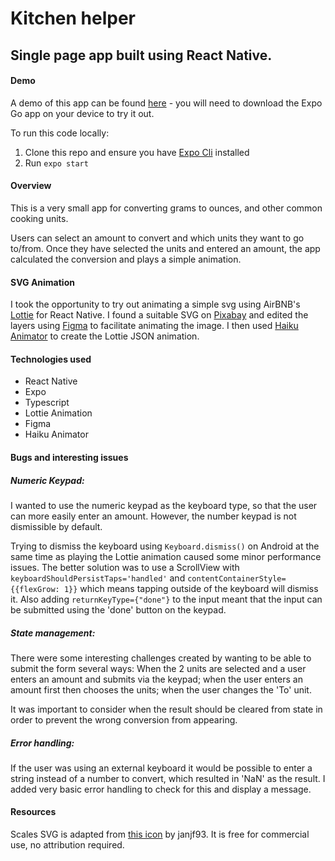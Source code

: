 # Kitchen helper

## Single page app built using React Native.

#### Demo

A demo of this app can be found [here](https://expo.dev/@lwilsondev/kitchen-helper) - you will need to download the Expo Go app on your device to try it out.

To run this code locally:

1. Clone this repo and ensure you have [Expo Cli](https://docs.expo.dev/get-started/installation/) installed
2. Run `expo start`

#### Overview

This is a very small app for converting grams to ounces, and other common cooking units.

Users can select an amount to convert and which units they want to go to/from. Once they have selected the units and entered an amount, the app calculated the conversion and plays a simple animation.

#### SVG Animation

I took the opportunity to try out animating a simple svg using AirBNB's [Lottie](https://lottiefiles.com/what-is-lottie) for React Native. I found a suitable SVG on [Pixabay](https://pixabay.com/vectors/libra-kitchen-scale-1714232/) and edited the layers using [Figma](https://www.figma.com/) to facilitate animating the image. I then used [Haiku Animator](https://www.haikuanimator.com/) to create the Lottie JSON animation.

#### Technologies used

- React Native
- Expo
- Typescript
- Lottie Animation
- Figma
- Haiku Animator

#### Bugs and interesting issues

##### Numeric Keypad:

I wanted to use the numeric keypad as the keyboard type, so that the user can more easily enter an amount. However, the number keypad is not dismissible by default.

Trying to dismiss the keyboard using `Keyboard.dismiss()` on Android at the same time as playing the Lottie animation caused some minor performance issues. The better solution was to use a ScrollView with `keyboardShouldPersistTaps='handled'` and `contentContainerStyle={{flexGrow: 1}}`
which means tapping outside of the keyboard will dismiss it. Also adding `returnKeyType={"done"}` to the input meant that the input can be submitted using the 'done' button on the keypad.

##### State management:

There were some interesting challenges created by wanting to be able to submit the form several ways: When the 2 units are selected and a user enters an amount and submits via the keypad; when the user enters an amount first then chooses the units; when the user changes the 'To' unit.

It was important to consider when the result should be cleared from state in order to prevent the wrong conversion from appearing.

##### Error handling:

If the user was using an external keyboard it would be possible to enter a string instead of a number to convert, which resulted in 'NaN' as the result. I added very basic error handling to check for this and display a message.

#### Resources

Scales SVG is adapted from [this icon](https://pixabay.com/vectors/libra-kitchen-scale-1714232/) by janjf93. It is free for commercial use, no attribution required.
